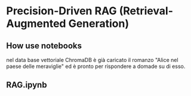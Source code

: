 # Precision-Driven RAG (Retrieval-Augmented Generation)

## How use notebooks
 nel data base vettoriale ChromaDB è già caricato il romanzo "Alice nel paese delle meraviglie" ed è pronto per rispondere a domade su di esso.

 ## RAG.ipynb